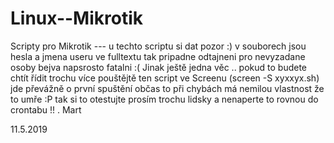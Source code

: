 # Linux--Mikrotik
Scripty pro Mikrotik 
--- u techto scriptu si dat pozor :)  v souborech jsou hesla a jmena useru ve fulltextu tak  pripadne odtajneni pro nevyzadane osoby bejva napsrosto fatalni :( 
Jinak ještě jedna věc .. pokud to budete chtít řídit trochu více pouštějtě ten script ve Screenu  (screen -S xyxxyx.sh) jde převážně o první spuštění  občas to při chybách má nemilou vlastnost že to umře :P tak si to otestujte prosím trochu lidsky a nenaperte to rovnou do crontabu !! .  Mart 

11.5.2019 
